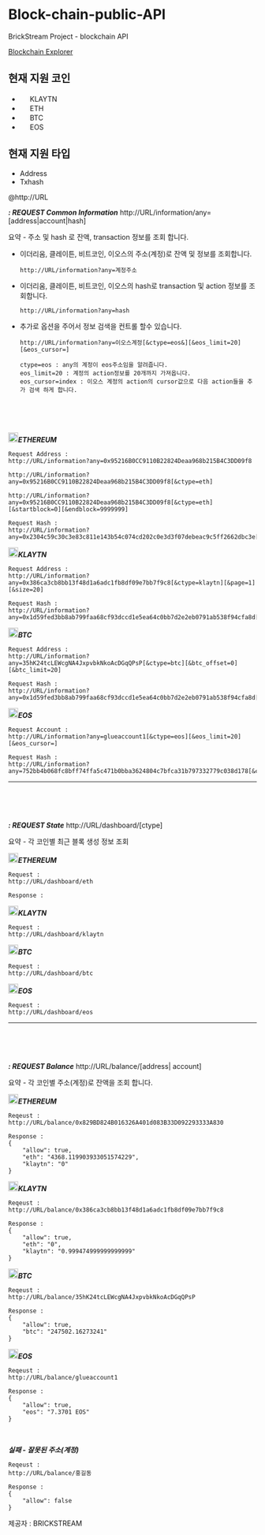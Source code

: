 # Block-chain-public-API
BrickStream Project - blockchain API

[Blockchain Explorer](search.glueapp.net)


현재 지원 코인
---
<ul>
  <li><img width="16" src="http://search.glueapp.net/icon_coin/i_klaytn.png" /> KLAYTN</li>
  <li><img width="16" src="http://search.glueapp.net/icon_coin/i_eth.png" /> ETH</li>
  <li><img width="16" src="http://search.glueapp.net/icon_coin/i_btc.png" /> BTC</li>
  <li><img width="16" src="http://search.glueapp.net/icon_coin/i_eos.png" /> EOS</li>
</ul>


현재 지원 타입
---
<ul>
  <li>Address</li>
  <li>Txhash</li>
</ul>


@http://URL


***: REQUEST Common Information***
http://URL/information/any=[address|account|hash]

요약 - 주소 및 hash 로 잔액, transaction 정보를 조회 합니다.

<ul>
  <li>
  이더리움, 클레이튼, 비트코인, 이오스의 주소(계정)로 잔액 및 정보를 조회합니다.

    http://URL/information?any=계정주소
  </li>

  <li>
  이더리움, 클레이튼, 비트코인, 이오스의 hash로 transaction 및 action 정보를 조회합니다.

    http://URL/information?any=hash
  </li>

  <li>
  추가로 옵션을 주어서 정보 검색을 컨트롤 할수 있습니다.

    http://URL/information?any=이오스계정[&ctype=eos&][&eos_limit=20][&eos_cursor=]

    ctype=eos : any의 계정이 eos주소임을 알려줍니다.
    eos_limit=20 : 계정의 action정보를 20개까지 가져옵니다.
    eos_cursor=index : 이오스 계정의 action의 cursor값으로 다음 action들을 추가 검색 하게 합니다.
  </li>
</ul>
    
<br><br><br>

<img width="20" src="http://search.glueapp.net/icon_coin/i_eth.png">***ETHEREUM***

    Request Address :
    http://URL/information?any=0x95216B0CC9110B22824Deaa968b215B4C3DD09f8

    http://URL/information?any=0x95216B0CC9110B22824Deaa968b215B4C3DD09f8[&ctype=eth]

    http://URL/information?any=0x95216B0CC9110B22824Deaa968b215B4C3DD09f8[&ctype=eth] [&startblock=0][&endblock=9999999]

    Request Hash :
    http://URL/information?any=0x2304c59c30c3e83c811e143b54c074cd202c0e3d3f07debeac9c5ff2662dbc3e[&ctype=eth]

<img width="20" src="http://search.glueapp.net/icon_coin/i_klaytn.png">***KLAYTN***

    Request Address :
    http://URL/information?any=0x386ca3cb8bb13f48d1a6adc1fb8df09e7bb7f9c8[&ctype=klaytn][&page=1][&size=20]

    Request Hash :
    http://URL/information?any=0x1d59fed3bb8ab799faa68cf93dccd1e5ea64c0bb7d2e2eb0791ab538f94cfa8d[&ctype=klaytn]


<img width="20" src="http://search.glueapp.net/icon_coin/i_btc.png">***BTC***

    Request Address :
    http://URL/information?any=35hK24tcLEWcgNA4JxpvbkNkoAcDGqQPsP[&ctype=btc][&btc_offset=0][&btc_limit=20]

    Request Hash :
    http://URL/information?any=0x1d59fed3bb8ab799faa68cf93dccd1e5ea64c0bb7d2e2eb0791ab538f94cfa8d[&ctype=btc]


<img width="20" src="http://search.glueapp.net/icon_coin/i_eos.png">***EOS***

    Request Account :
    http://URL/information?any=glueaccount1[&ctype=eos][&eos_limit=20][&eos_cursor=]

    Request Hash :
    http://URL/information?any=752bb4b068fc8bff74ffa5c471b0bba3624804c7bfca31b797332779c038d178[&ctype=eos]

---
<br><br><br>

***: REQUEST State***
http://URL/dashboard/[ctype]

요약 - 각 코인별 최근 블록 생성 정보 조회
<br>

<img width="20" src="http://search.glueapp.net/icon_coin/i_eth.png">***ETHEREUM***

    Request :
    http://URL/dashboard/eth

    Response :    

<img width="20" src="http://search.glueapp.net/icon_coin/i_klaytn.png">***KLAYTN***

    Request :
    http://URL/dashboard/klaytn


<img width="20" src="http://search.glueapp.net/icon_coin/i_btc.png">***BTC***

    Request :
    http://URL/dashboard/btc

<img width="20" src="http://search.glueapp.net/icon_coin/i_eos.png">***EOS***

    Request :
    http://URL/dashboard/eos


---
<br><br><br>


***: REQUEST Balance***
http://URL/balance/[address| account]

요약 - 각 코인별 주소(계정)로 잔액을 조회 합니다.

<img width="20" src="http://search.glueapp.net/icon_coin/i_eth.png">***ETHEREUM***

    Reqeust :
    http://URL/balance/0x829BD824B016326A401d083B33D092293333A830

    Response :
    {
        "allow": true,
        "eth": "4368.119903933051574229",
        "klaytn": "0"
    }

<img width="20" src="http://search.glueapp.net/icon_coin/i_klaytn.png">***KLAYTN***

    Reqeust :
    http://URL/balance/0x386ca3cb8bb13f48d1a6adc1fb8df09e7bb7f9c8

    Response :
    {
        "allow": true,
        "eth": "0",
        "klaytn": "0.999474999999999999"
    }

<img width="20" src="http://search.glueapp.net/icon_coin/i_btc.png">***BTC***

    Reqeust :
    http://URL/balance/35hK24tcLEWcgNA4JxpvbkNkoAcDGqQPsP

    Response :
    {
        "allow": true,
        "btc": "247502.16273241"
    }

<img width="20" src="http://search.glueapp.net/icon_coin/i_eos.png">***EOS***

    Reqeust :
    http://URL/balance/glueaccount1

    Response :
    {
        "allow": true,
        "eos": "7.3701 EOS"
    }

<br>

***실패 - 잘못된 주소(계정)***

    Reqeust :
    http://URL/balance/홍길동

    Response :
    {
        "allow": false
    }
    
    

제공자 : BRICKSTREAM
